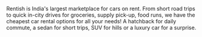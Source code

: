Rentish is India's largest marketplace for cars on rent. From short road trips to quick in-city drives for groceries, supply pick-up, food runs, we have the cheapest car rental options for all your needs! A hatchback for daily commute, a sedan for short trips, SUV for hills or a luxury car for a surprise.
